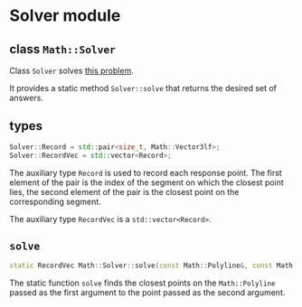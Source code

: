 
# Solver module

## class `Math::Solver`

Class `Solver` solves [this problem](./task.pdf). 

It provides a static method `Solver::solve` that returns the desired set of answers.

## types
```cpp
Solver::Record = std::pair<size_t, Math::Vector3lf>;
Solver::RecordVec = std::vector<Record>;
```
The auxiliary type `Record` is used to record each response point. The first element of the pair is the index of the segment on which the closest point lies, the second element of the pair is the closest point on the corresponding segment.

The auxiliary type `RecordVec` is a `std::vector<Record>`.


## `solve`
```cpp
static RecordVec Math::Solver::solve(const Math::Polyline&, const Math::Vector3lf&);
```

The static function `solve` finds the closest points on the `Math::Polyline` passed as the first argument to the point passed as the second argument.
